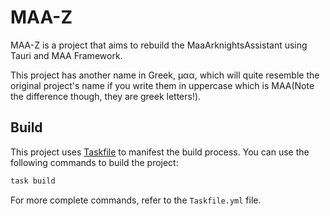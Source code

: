 # MAA-Z

MAA-Z is a project that aims to rebuild the MaaArknightsAssistant using Tauri and MAA Framework.

This project has another name in Greek, μαα, which will quite resemble the original project's name if you write them in uppercase which is ΜΑΑ(Note the difference though, they are greek letters!).

## Build

This project uses [Taskfile](https://taskfile.dev/) to manifest the build process. You can use the following commands to build the project:

```bash
task build
```

For more complete commands, refer to the `Taskfile.yml` file.
